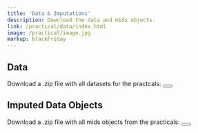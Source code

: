 ```yaml
---
title: 'Data & Imputations'
description: Download the data and mids objects.
link: /practical/data/index.html
image: /practical/image.jpg
markup: blackFriday
---
```




<style>
.btn {
padding: 2px 10px; 
cursor: pointer; 
font-weight: bold;
background: #fff; 
color: #485167;
border-radius: 5px; 
border: 1px solid #485167; 
font-size: 100%;
}


/* Darker background on mouse-over */
.btn:hover {
  color: #fff;
background: #485167;
border: 1px solid #485167;
}
</style>

## Data

Download a .zip file with all datasets for the practcals: 
         <a href="/practical/EP16_MultipleImputation_2022_data.zip">
         <button class="btn"><i class="fa fa-download"></i></button>
                </a>


## Imputed Data Objects

Download a .zip file with all mids objects from the practicals:
         <a href="/practical/EP16_MultipleImputation_2022_imps.zip">
         <button class="btn"><i class="fa fa-download"></i></button>
                </a>
